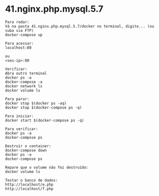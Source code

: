 # 41.nginx.php.mysql.5.7

```CMD
Para rodar:
Vá na pasta 41.nginx.php.mysql.5.7/docker no terminal, digite... (ou suba via FTP)
docker-compose up
```

```CMD
Para acessar:
localhost:80

ou
<seu-ip>:80
```

```CMD
Verificar:
Abra outro terminal
docker ps -a
docker-compose -a
docker network ls
docker volume ls
```

```CMD
Para parar:
docker stop $(docker ps -aq)
docker stop $(docker-compose ps -q)
```

```CMD
Para iniciar:
docker start $(docker-compose ps -q)
```

```CMD
Para verificar:
docker ps -a
docker-compose ps
```

```CMD
Destruir o container:
docker-compose down
docker ps -a
docker-compose ps
```

```CMD
Repare que o volume não foi destruído:
docker volume ls
```

```CMD
Testar o banco de dados:
http://localhost/e.php
http://localhost/f.php
```
